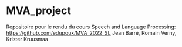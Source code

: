 # MVA_project
Repositoire pour le rendu du cours Speech and Language Processing: https://github.com/edupoux/MVA_2022_SL
Jean Barré, Romain Verny, Krister Kruusmaa
